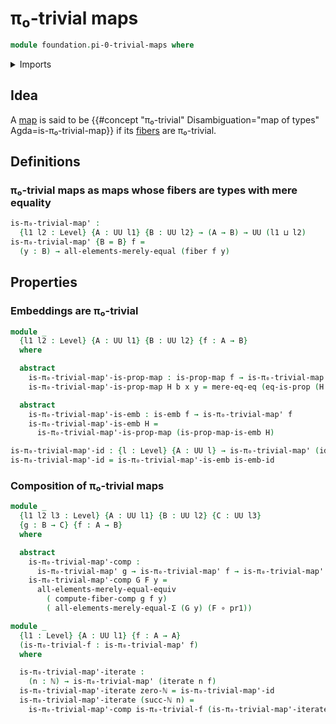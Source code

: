 # π₀-trivial maps

```agda
module foundation.pi-0-trivial-maps where
```

<details><summary>Imports</summary>

```agda
open import elementary-number-theory.natural-numbers

open import foundation.action-on-identifications-functions
open import foundation.cartesian-morphisms-arrows
open import foundation.coproduct-types
open import foundation.decidable-types
open import foundation.dependent-pair-types
open import foundation.functoriality-cartesian-product-types
open import foundation.functoriality-coproduct-types
open import foundation.identity-types
open import foundation.mere-equality
open import foundation.retracts-of-maps
open import foundation.universe-levels

open import foundation-core.contractible-maps
open import foundation-core.contractible-types
open import foundation-core.embeddings
open import foundation-core.empty-types
open import foundation-core.equivalences
open import foundation-core.fibers-of-maps
open import foundation-core.function-types
open import foundation-core.functoriality-dependent-pair-types
open import foundation-core.homotopies
open import foundation-core.injective-maps
open import foundation-core.iterating-functions
open import foundation-core.propositional-maps
open import foundation-core.propositions
open import foundation-core.retractions
open import foundation-core.sections
```

</details>

## Idea

A [map](foundation-core.function-types.md) is said to be
{{#concept "π₀-trivial" Disambiguation="map of types" Agda=is-π₀-trivial-map}}
if its [fibers](foundation-core.fibers-of-maps.md) are π₀-trivial.

## Definitions

### π₀-trivial maps as maps whose fibers are types with mere equality

```agda
is-π₀-trivial-map' :
  {l1 l2 : Level} {A : UU l1} {B : UU l2} → (A → B) → UU (l1 ⊔ l2)
is-π₀-trivial-map' {B = B} f =
  (y : B) → all-elements-merely-equal (fiber f y)
```

## Properties

### Embeddings are π₀-trivial

```agda
module _
  {l1 l2 : Level} {A : UU l1} {B : UU l2} {f : A → B}
  where

  abstract
    is-π₀-trivial-map'-is-prop-map : is-prop-map f → is-π₀-trivial-map' f
    is-π₀-trivial-map'-is-prop-map H b x y = mere-eq-eq (eq-is-prop (H b))

  abstract
    is-π₀-trivial-map'-is-emb : is-emb f → is-π₀-trivial-map' f
    is-π₀-trivial-map'-is-emb H =
      is-π₀-trivial-map'-is-prop-map (is-prop-map-is-emb H)

is-π₀-trivial-map'-id : {l : Level} {A : UU l} → is-π₀-trivial-map' (id {A = A})
is-π₀-trivial-map'-id = is-π₀-trivial-map'-is-emb is-emb-id
```

### Composition of π₀-trivial maps

```agda
module _
  {l1 l2 l3 : Level} {A : UU l1} {B : UU l2} {C : UU l3}
  {g : B → C} {f : A → B}
  where

  abstract
    is-π₀-trivial-map'-comp :
      is-π₀-trivial-map' g → is-π₀-trivial-map' f → is-π₀-trivial-map' (g ∘ f)
    is-π₀-trivial-map'-comp G F y =
      all-elements-merely-equal-equiv
        ( compute-fiber-comp g f y)
        ( all-elements-merely-equal-Σ (G y) (F ∘ pr1))

module _
  {l1 : Level} {A : UU l1} {f : A → A}
  (is-π₀-trivial-f : is-π₀-trivial-map' f)
  where

  is-π₀-trivial-map'-iterate :
    (n : ℕ) → is-π₀-trivial-map' (iterate n f)
  is-π₀-trivial-map'-iterate zero-ℕ = is-π₀-trivial-map'-id
  is-π₀-trivial-map'-iterate (succ-ℕ n) =
    is-π₀-trivial-map'-comp is-π₀-trivial-f (is-π₀-trivial-map'-iterate n)
```
